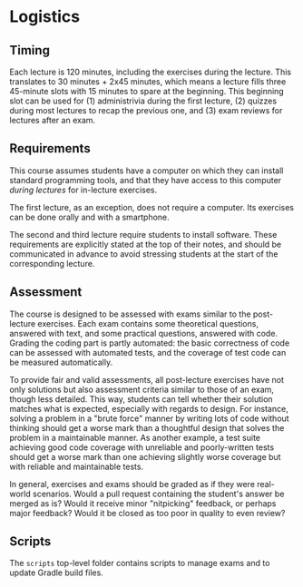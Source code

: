 # Logistics

## Timing

Each lecture is 120 minutes, including the exercises during the lecture.
This translates to 30 minutes + 2x45 minutes, which means a lecture fills three 45-minute slots with 15 minutes to spare at the beginning.
This beginning slot can be used for (1) administrivia during the first lecture, (2) quizzes during most lectures to recap the previous one, and (3) exam reviews for lectures after an exam.


## Requirements

This course assumes students have a computer on which they can install standard programming tools,
and that they have access to this computer _during lectures_ for in-lecture exercises.

The first lecture, as an exception, does not require a computer. Its exercises can be done orally and with a smartphone.

The second and third lecture require students to install software.
These requirements are explicitly stated at the top of their notes, and should be communicated in advance to avoid stressing students at the start of the corresponding lecture.


## Assessment

The course is designed to be assessed with exams similar to the post-lecture exercises.
Each exam contains some theoretical questions, answered with text, and some practical questions, answered with code.
Grading the coding part is partly automated: the basic correctness of code can be assessed with automated tests, and the coverage of test code can be measured automatically.

To provide fair and valid assessments,
all post-lecture exercises have not only solutions but also assessment criteria similar to those of an exam, though less detailed.
This way, students can tell whether their solution matches what is expected, especially with regards to design.
For instance, solving a problem in a "brute force" manner by writing lots of code without thinking should get a worse mark than a thoughtful design
that solves the problem in a maintainable manner.
As another example, a test suite achieving good code coverage with unreliable and poorly-written tests should get a worse mark than one achieving slightly worse
coverage but with reliable and maintainable tests.

In general, exercises and exams should be graded as if they were real-world scenarios. Would a pull request containing the student's answer be merged as is?
Would it receive minor "nitpicking" feedback, or perhaps major feedback? Would it be closed as too poor in quality to even review?


## Scripts

The `scripts` top-level folder contains scripts to manage exams and to update Gradle build files.
